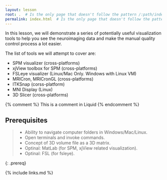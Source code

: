 ```yaml
---
layout: lesson
root: .  # Is the only page that doesn't follow the pattern /:path/index.html
permalink: index.html  # Is the only page that doesn't follow the pattern /:path/index.html
---
```

In this lesson, we will demonstrate a series of potentially useful visualization tools to help you see the neuroimaging data and make the manual quality control process a lot easier. 

The list of tools we will attempt to cover are:

* SPM visualizer (cross-platforms)
* xjView toolbox for SPM (cross-platforms)
* FSLeye visualizer (Linux/Mac Only. Windows with Linux VM)
* MRICron, MRICronGL (cross-platforms)
* ITKSnap (corss-platform)
* MNI Display (Linux)
* 3D Slicer (cross-platforms)


<!-- this is an html comment -->

{% comment %} This is a comment in Liquid {% endcomment %}

## Prerequisites

> * Ability to navigate computer folders in Windows/Mac/Linux.
> * Open terminals and invoke commands. 
> * Concept of 3D volume file as a 3D matrix. 
> * Optinal: MatLab (for SPM, xjView related visualization).
> * Optinal: FSL (for fsleye).

{: .prereq}


{% include links.md %}
